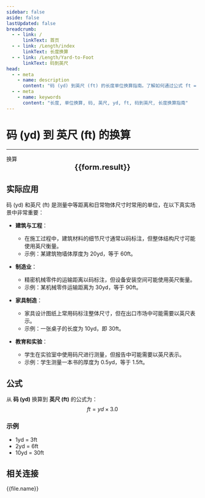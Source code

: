 ```yaml
---
sidebar: false
aside: false
lastUpdated: false
breadcrumb:
  - - link: /
      linkText: 首页
  - - link: /Length/index
      linkText: 长度换算
  - - link: /Length/Yard-to-Foot
      linkText: 码到英尺
head:
  - - meta
    - name: description
      content: "码 (yd) 到英尺 (ft) 的长度单位换算指南。了解如何通过公式 ft = yd × 3.0 换算为英尺。"
  - - meta
    - name: keywords
      content: "长度, 单位换算, 码, 英尺, yd, ft, 码到英尺, 长度换算指南"
---
```

# 码 (yd) 到 英尺 (ft) 的换算
---
<script setup>
import { onMounted, reactive, inject, ref } from 'vue'
import { NButton, NForm, NFormItem, NInput, NInputNumber, NSelect, NCard, useMessage,NGrid ,NGi } from 'naive-ui'
import { defineClientComponent } from 'vitepress'
import { Length } from '../../files';

const convert = inject('convert')

const form = reactive({
  number: null,
  result: '',
})

const convertHandler = () => {
  if (form.number !== null && !isNaN(form.number)) {
    const convertedValue = parseFloat(form.number) * 3.0
    form.result = `${form.number}yd = ${convertedValue.toFixed(2)}ft`
  } else {
    form.result = '请输入有效的数值。'
  }
}
</script>

<n-form size="large" :model="form">
  <n-form-item label="码 (yd)">
    <n-input-number v-model:value="form.number" placeholder="输入码" style="width: 100%" />
  </n-form-item>
  <n-form-item>
    <n-button type="info" @click="convertHandler" block>换算</n-button>
  </n-form-item>
</n-form>

<n-card  embedded :bordered="false" hoverable>
  <div  style="text-align:center;font-size:20px;">
    <strong>{{form.result}}</strong>
  </div>
</n-card>

## 实际应用

码 (yd) 和英尺 (ft) 是测量中等距离和日常物体尺寸时常用的单位，在以下真实场景中非常重要：

- **建筑与工程**：
  - 在施工过程中，建筑材料的细节尺寸通常以码标注，但整体结构尺寸可能使用英尺衡量。
  - 示例：某建筑物墙体厚度为 20yd，等于 60ft。

- **制造业**：
  - 精密机械零件的运输距离以码标注，但设备安装空间可能使用英尺衡量。
  - 示例：某机械零件运输距离为 30yd，等于 90ft。

- **家具制造**：
  - 家具设计图纸上常用码标注整体尺寸，但在出口市场中可能需要以英尺表示。
  - 示例：一张桌子的长度为 10yd，即 30ft。

- **教育和实验**：
  - 学生在实验室中使用码尺进行测量，但报告中可能需要以英尺表示。
  - 示例：学生测量一本书的厚度为 0.5yd，等于 1.5ft。

## 公式

从 **码 (yd)** 换算到 **英尺 (ft)** 的公式为：
$$ ft = yd \times 3.0 $$

### 示例
- 1yd = 3ft
- 2yd = 6ft
- 10yd = 30ft

## 相关连接
<n-grid x-gap="12" :cols="2">
  <n-gi v-for="(file, index) in Length" :key="index">
    <n-button
      text
      tag="a"
      :href="file.path"
      type="info"
    >
      {{file.name}}
    </n-button>
  </n-gi>
</n-grid>